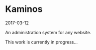 Kaminos
==============
2017-03-12



An administration system for any website.



This work is currently in progress...
